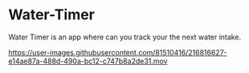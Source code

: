 # Water-Timer
Water Timer is an app  where can you track your the next water intake. 


https://user-images.githubusercontent.com/81510416/216816627-e14ae87a-488d-490a-bc12-c747b8a2de31.mov

